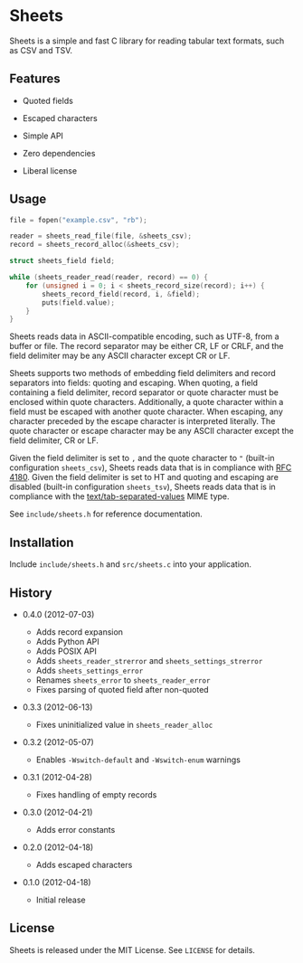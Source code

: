 Sheets
======

Sheets is a simple and fast C library for reading tabular text formats, such
as CSV and TSV.


Features
--------

  - Quoted fields

  - Escaped characters

  - Simple API

  - Zero dependencies

  - Liberal license


Usage
-----

```c
file = fopen("example.csv", "rb");

reader = sheets_read_file(file, &sheets_csv);
record = sheets_record_alloc(&sheets_csv);

struct sheets_field field;

while (sheets_reader_read(reader, record) == 0) {
    for (unsigned i = 0; i < sheets_record_size(record); i++) {
        sheets_record_field(record, i, &field);
        puts(field.value);
    }
}
```

Sheets reads data in ASCII-compatible encoding, such as UTF-8, from a buffer
or file. The record separator may be either CR, LF or CRLF, and the field
delimiter may be any ASCII character except CR or LF.

Sheets supports two methods of embedding field delimiters and record separators
into fields: quoting and escaping. When quoting, a field containing a field
delimiter, record separator or quote character must be enclosed within quote
characters. Additionally, a quote character within a field must be escaped
with another quote character. When escaping, any character preceded by the
escape character is interpreted literally. The quote character or escape
character may be any ASCII character except the field delimiter, CR or LF.

Given the field delimiter is set to `,` and the quote character to `"`
(built-in configuration `sheets_csv`), Sheets reads data that is in compliance
with [RFC 4180][]. Given the field delimiter is set to HT and quoting and
escaping are disabled (built-in configuration `sheets_tsv`), Sheets reads data
that is in compliance with the [text/tab-separated-values][TSV] MIME type.

See `include/sheets.h` for reference documentation.

  [RFC 4180]: http://tools.ietf.org/html/rfc4180
  [TSV]:      http://www.iana.org/assignments/media-types/text/tab-separated-values


Installation
------------

Include `include/sheets.h` and `src/sheets.c` into your application.


History
-------

  - 0.4.0 (2012-07-03)
    - Adds record expansion
    - Adds Python API
    - Adds POSIX API 
    - Adds `sheets_reader_strerror` and `sheets_settings_strerror`
    - Adds `sheets_settings_error`
    - Renames `sheets_error` to `sheets_reader_error`
    - Fixes parsing of quoted field after non-quoted

  - 0.3.3 (2012-06-13)
    - Fixes uninitialized value in `sheets_reader_alloc`

  - 0.3.2 (2012-05-07)
    - Enables `-Wswitch-default` and `-Wswitch-enum` warnings

  - 0.3.1 (2012-04-28)
    - Fixes handling of empty records

  - 0.3.0 (2012-04-21)
    - Adds error constants

  - 0.2.0 (2012-04-18)
    - Adds escaped characters

  - 0.1.0 (2012-04-18)
    - Initial release


License
-------

Sheets is released under the MIT License. See `LICENSE` for details.
